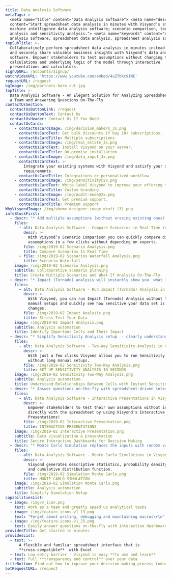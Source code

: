 ```yaml
---
title: Data Analysis Software
metaTags: >-
  <meta name="title" content="Data Analysis Software"> <meta name="description"
  content="Start spreadsheet data analysis in minutes with Visyond’s smart
  machine intelligence data analysis software; scenario comparison, tornado
  analysis and sensitivity analysis."> <meta name="keywords" content="data
  analysis software, spreadsheet data analysis, spreadsheet analysis software">
topSubTitle: >-
  Collaboratively perform spreadsheet data analysis in minutes instead of days
  and securely share valuable business insights with Visyond’s data analysis
  software. Empower stakeholders to test assumptions without changing the
  calculations and underlying logic of the model through interactive
  presentations and calculators.
signUpURL: /accounts/signup/
watchVideoURL: 'https://www.youtube.com/embed/4uZ7bKc91WE'
requestURL: /request
bgImage: /img/partners-hero cut.jpg
topTitle: >-
  Data Analysis Software - An Elegant Solution for Analyzing Spreadsheet Data as
  a Team and Answering Questions On-The-Fly
contactUsSection:
  contactUsButtonLink: /request
  contactUsButtonText: Contact Us
  contactUsHeader: Contact Us If You Need
  contactUsCards:
    - contactUsCardImage: /img/decision_makers_3x.png
      contactUsCardText: Get bulk discounts if buy 10+ subscriptions.
      contactUsCardTitle: Multiple subscriptions
    - contactUsCardImage: /img/real_estate_3x.png
      contactUsCardText: Install Visyond on your server.
      contactUsCardTitle: On-premise installation
    - contactUsCardImage: /img/data_input_3x.png
      contactUsCardText: >-
        Integrate your existing systems with Visyond and satisfy your specific
        requirements.
      contactUsCardTitle: Integrations or personalized workflow
    - contactUsCardImage: /img/sensitivity@2x.png
      contactUsCardText: White-label Visyond to improve your offering to your clients.
      contactUsCardTitle: Custom branding
    - contactUsCardImage: /img/audit-mode@2x.png
      contactUsCardText: Get premium support.
      contactUsCardTitle: Premium support
WhyVisyondImage: /img/vhome designer image draft (3).png
infoBlockFirst:
  - descr: "* Add multiple assumptions (without erasing existing ones) to any cell and combine them into scenarios\r\n* Create as many scenarios as you like without the chaos of multiple files and model versions\r\n* Visualize and compare all the scenarios with in real time\r\n* Retrieve supporting documents instantaneously from inside the cell\r\n"
    files:
      - alt: Data Analysis Software - Compare Scenarios in Real Time in Visyond
        descr: >-
          With Visyond’s Scenario Comparison you can quickly compare different
          assumptions in a few clicks without depending on experts.
        file: /img/2019-02 Scenario Analysis.png
        title: Compare Scenarios In Real Time
      - file: /img/2019-02 Scenarios Waterfall Analysis.png
        title: Scenario Waterfall
    image: /img/2019-02 Scenario Analysis.png
    subtitle: Collaborative scenario planning
    title: Create Multiple Scenarios and What-If Analysis On-The-Fly
  - descr: "* Impact (Tornado) analysis will instantly show you  what inputs have the greatest impact on outputs and how they interact with one another \r\n* Answer difficult questions, easily - such as “by what percentage does the output changes when the drives, on by one, change by x%?”\r\n* Simplify and streamline your models by identifying variables with no significant impact\r\n"
    files:
      - alt: Data Analysis Software - Run Impact (Tornado) Analysis in Visyond
        descr: >-
          With Visyond, you can run Impact (Tornado) Analysis without long
          manual setups and quickly see how sensitive your data set is to
          changes.
        file: /img/2019-02 Impact Analysis.png
        title: Stress-Test Your Data
    image: /img/2019-02 Impact Analysis.png
    subtitle: Analysis automation
    title: Identify Important Cells and Their Impact
  - descr: "* Simplify Sensitivity Analysis setup  - clearly understand the relationships between input and output variables in your spreadsheets\r\n* Instantly identify to what degree variables impacts the outcome, how different indicators interact & affect each other, and uncover errors in your models\r\n"
    files:
      - alt: Data Analysis Software - Two-Way Sensitivity Analysis in Visyond
        descr: >-
          With just a few clicks Visyond allows you to run Sensitivity analysis
          without long manual setups.
        file: /img/2019-02 Sensitivity Two-Way Analysis.png
        title: SET UP SENSITIVITY ANALYSIS IN SECONDS
    image: /img/2019-02 Sensitivity Two-Way Analysis.png
    subtitle: Analysis automation
    title: Understand Relationships Between Cells with Instant Sensitivity Analysis
  - descr: "* Answer questions on-the-fly with spreadsheet-driven interactive dashboards and presentations linked directly into your spreadsheets. \r\n* Use customizable input fields that update visualizations in real time  without compromising or changing the calculations and underlying logic of the model\r\n* The dashboards and slides can be securely shared with other people without exposing confidential information\r\n"
    files:
      - alt: Data Analysis Software - Interactive Presentations in Visyond
        descr: >-
          Empower stakeholders to test their own assumptions without interacting
          directly with the spreadsheet by using Visyond's Interactive
          Presentations!
        file: /img/2019-02 Interactive Presentation.png
        title: INTERACTIVE PRESENTATIONS
    image: /img/2019-02 Interactive Presentation.png
    subtitle: Data visualization & presentation
    title: Secure Interactive Dashboards for Decision Making
  - descr: "* Monte Carlo Simulation replaces the inputs with random variables in a specified range and shows how it affects the output\r\n* Instantly generate descriptive statistics, probability density function and cumulative distribution function\r\n* Manage uncertainty & risk and make forecasts quickly\r\n* Easily identify what probability distribution is more appropriate for your data\r\n"
    files:
      - alt: Data Analysis Software - Monte Carlo Simulations in Visyond
        descr: >-
          Visyond generates descriptive statistics, probability density function
          and cumulative distribution function.
        file: /img/2019-02 Simulation Monte Carlo.png
        title: MONTE CARLO SIMULATION
    image: /img/2019-02 Simulation Monte Carlo.png
    subtitle: Analysis automation
    title: Simplify Simulation Setup
capabilitiesList:
  - image: /img/v_icon.png
    text: Work as a team and greatly speed up analytical tasks
  - image: /img/feature-icons-v1_13.png
    text: "Forget about writing, debugging and maintaining macros\r\n"
  - image: /img/feature-icons-v1_25.png
    text: Easily answer questions on-the-fly with interactive dashboards
providesTitle: Get started in minutes
providesList:
  - text: >-
      A flexible and familiar spreadsheet interface that is
      **cross-compatible**  with Excel
  - text: Low entry barrier - Visyond is easy **to use and learn**
  - text: Full **transparency and control** over your data
titleBottom: Find out how to improve your decision-making process today
botRequestURL: /request
---
```


